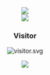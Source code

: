 <div align="center">
<img align="center" src="https://cardivo.vercel.app/api?name=Erdwpe&description=Hi,I%27m%20erdwpe,%20I%27m%20Just%20An%20%20Ordinary%20Person%20Who%20Wants%20To%20Continue%20To%20Grow%20In%20The%20World%20Of%20Technology&image=https://avatars.githubusercontent.com/erdwpe&usqp=CAU&backgroundColor=%23ecf0f1&instagram=@erdwpe&github=erdwpe&pattern=ticTacToe&colorPattern=%23eaeaea&site=erdwpe.com"/>
</div>
<div align="center">
<a href="https://discordapp.com/users/erdwpe"><img align="center" src="https://discord.c99.nl/widget/theme-3/356315685527355393.png"/></a>
</div>
 
<h3 align="center">Visitor</h3>
<p align="center">
<img src="https://moe-counter.glitch.me/get/@erdwpe?theme=rule34" alt="visitor.svg">
</p>

<p align="center">
  <a href="https://github.com/erdwpe"><img src="https://github-readme-stats.vercel.app/api/top-langs?username=erdwpe&bg_color=30,e96443,904e95&title_color=fff&text_color=fff&hide_border=true&hide_title=false&show_icons=true&layout=compact&langs_count=10" /></a>
</p>

